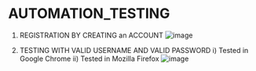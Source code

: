 # AUTOMATION_TESTING
1) REGISTRATION BY CREATING an ACCOUNT
   ![image](https://github.com/maity563/AUTOMATION_TESTING/assets/105879104/94065f97-d384-4e8c-b70b-be04652a6727)

2) TESTING WITH VALID USERNAME AND VALID PASSWORD
       i) Tested in Google Chrome
       ii) Tested in Mozilla Firefox
    ![image](https://github.com/maity563/AUTOMATION_TESTING/assets/105879104/c08de1f4-1797-4ee3-bda0-ed32eba606a1)

